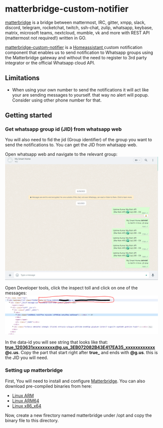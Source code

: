 # matterbridge-custom-notifier

[matterbridge](https://github.com/42wim/matterbridge) is a bridge between mattermost, IRC, gitter, xmpp, slack, discord, telegram, rocketchat, twitch, ssh-chat, zulip, whatsapp, keybase, matrix, microsoft teams, nextcloud, mumble, vk and more with REST API (mattermost not required!) written in GO.

[matterbridge-custom-notifier](https://github.com/t0mer/matterbridge-custom-notifier) is a [Homeassistant ](https://www.home-assistant.io/) custom notification component that enables us to send notification to Whatsapp groups using the Matterbridge gateway and without the need to register to 3rd party integrator or the official Whatsapp cloud API.

## Limitations
* When using your own number to send the notifications it will act like your are sending messages to yourself. that way no alert will popup. Consider using other phone number for that.

## Getting started

### Get whatsapp group id (JID) from whatsapp web
You will also need to fid the jid (Group identifier) of the group you want to send the notifications to. You can get the JID from whatsapp web.

Open whatsapp web and navigate to the relevant group:
![Whatsapp web](screenshots/smart_home_group.png)

Open Developer tools, click the inspect toll and click on one of the messages:
![Developer tools](screenshots/jid.png)

In the data-id you will see string that looks like that: **true_1203631xxxxxxxxx@g.us_3EB072082B43E417EA35_xxxxxxxxxxxx@c.us**.
Copy the part that start right after **true_** and ends with **@g.us**. this is the JID you will need.


### Setting up matterbridge
First, You will need to install and configure [Matterbridge](https://github.com/42wim/matterbridge#installing--upgrading).
You can also download pre-compiled binaries from here:
* [Linux ARM](https://matter.techblog.co.il/linux_arm/matterbridge)
* [Linux ARM64](https://matter.techblog.co.il/linux_arm64/matterbridge)
* [Linux x86_x64](https://matter.techblog.co.il/linux_amd_x86_x64/matterbridge)

Now, create a new firectory named matterbridge under /opt and copy the binary file to this directory.


